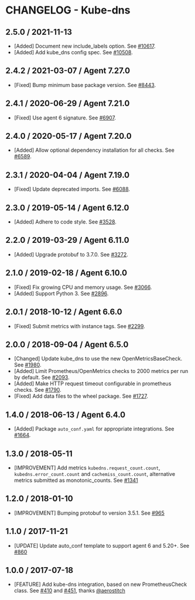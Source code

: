 # CHANGELOG - Kube-dns

## 2.5.0 / 2021-11-13

* [Added] Document new include_labels option. See [#10617](https://github.com/DataDog/integrations-core/pull/10617).
* [Added] Add kube_dns config spec. See [#10508](https://github.com/DataDog/integrations-core/pull/10508).

## 2.4.2 / 2021-03-07 / Agent 7.27.0

* [Fixed] Bump minimum base package version. See [#8443](https://github.com/DataDog/integrations-core/pull/8443).

## 2.4.1 / 2020-06-29 / Agent 7.21.0

* [Fixed] Use agent 6 signature. See [#6907](https://github.com/DataDog/integrations-core/pull/6907).

## 2.4.0 / 2020-05-17 / Agent 7.20.0

* [Added] Allow optional dependency installation for all checks. See [#6589](https://github.com/DataDog/integrations-core/pull/6589).

## 2.3.1 / 2020-04-04 / Agent 7.19.0

* [Fixed] Update deprecated imports. See [#6088](https://github.com/DataDog/integrations-core/pull/6088).

## 2.3.0 / 2019-05-14 / Agent 6.12.0

* [Added] Adhere to code style. See [#3528](https://github.com/DataDog/integrations-core/pull/3528).

## 2.2.0 / 2019-03-29 / Agent 6.11.0

* [Added] Upgrade protobuf to 3.7.0. See [#3272](https://github.com/DataDog/integrations-core/pull/3272).

## 2.1.0 / 2019-02-18 / Agent 6.10.0

* [Fixed] Fix growing CPU and memory usage. See [#3066](https://github.com/DataDog/integrations-core/pull/3066).
* [Added] Support Python 3. See [#2896](https://github.com/DataDog/integrations-core/pull/2896).

## 2.0.1 / 2018-10-12 / Agent 6.6.0

* [Fixed] Submit metrics with instance tags. See [#2299][1].

## 2.0.0 / 2018-09-04 / Agent 6.5.0

* [Changed] Update kube_dns to use the new OpenMetricsBaseCheck. See [#1980][2].
* [Added] Limit Prometheus/OpenMetrics checks to 2000 metrics per run by default. See [#2093][3].
* [Added] Make HTTP request timeout configurable in prometheus checks. See [#1790][4].
* [Fixed] Add data files to the wheel package. See [#1727][5].

## 1.4.0 / 2018-06-13 / Agent 6.4.0

* [Added] Package `auto_conf.yaml` for appropriate integrations. See [#1664][6].

## 1.3.0 / 2018-05-11

* [IMPROVEMENT] Add metrics `kubedns.request_count.count`, `kubedns.error_count.count` and `cachemiss_count.count`, alternative metrics submitted as monotonic\_counts. See [#1341][7]

## 1.2.0 / 2018-01-10

* [IMPROVEMENT] Bumping protobuf to version 3.5.1. See [#965][8]

## 1.1.0 / 2017-11-21

* [UPDATE] Update auto\_conf template to support agent 6 and 5.20+. See [#860][9]

## 1.0.0 / 2017-07-18

* [FEATURE] Add kube-dns integration, based on new PrometheusCheck class. See [#410][10] and [#451][11], thanks [@aerostitch][12]

<!--- The following link definition list is generated by PimpMyChangelog --->
[1]: https://github.com/DataDog/integrations-core/pull/2299
[2]: https://github.com/DataDog/integrations-core/pull/1980
[3]: https://github.com/DataDog/integrations-core/pull/2093
[4]: https://github.com/DataDog/integrations-core/pull/1790
[5]: https://github.com/DataDog/integrations-core/pull/1727
[6]: https://github.com/DataDog/integrations-core/pull/1664
[7]: https://github.com/DataDog/integrations-core/issues/1341
[8]: https://github.com/DataDog/integrations-core/issues/965
[9]: https://github.com/DataDog/integrations-core/issues/860
[10]: https://github.com/DataDog/integrations-core/issues/410
[11]: https://github.com/DataDog/integrations-core/issues/451
[12]: https://github.com/aerostitch
